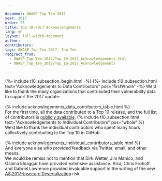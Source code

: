 ```yaml
---

document: OWASP Top Ten 2017
year: 2017
order: 23
title: Top 10-2017 Acknowledgements
lang: en
layout: full-width-document
author:
contributors:
tags: OWASP Top Ten 2017, Top Ten
redirect_from:
  - OWASP_Top_Ten_2017/Top_10-2017_Acknowledgements.html
  - OWASP_Top_Ten_2017/Top_10-2017_Acknowledgements

---
```


{%- include t10_subsection_begin.html -%}
{%- include t10_subsection.html text="Acknowledgements to Data Contributors" pos="firstWhole" -%}
We'd like to thank the many organizations that contributed their vulnerability data to support the 2017 update:<br>
<br>
{% include acknowlegements_data_contributors_table.html %}
<br>
For the first time, all the data contributed to a Top 10 release, and the full list of contributors is [publicly available](https://github.com/OWASP/Top10/tree/master/2017/datacall/submissions).
{% include t10_subsection.html text="Acknowledgements to Individual Contributors" pos="whole" %}
<br>
We’d like to thank the individual contributors who spent many hours collectively contributing to the Top 10 in GitHub.<br>
<br>
{% include acknowlegements_individual_contributors_table.html %}
<br>
And everyone else who provided feedback via Twitter, email, and other means.
<br>
We would be remiss not to mention that Dirk Wetter, Jim Manico, and Osama Elnaggar have provided extensive assistance. Also, Chris Frohoff and Gabriel Lawrence provided invaluable support in the writing of the new [A8:2017-Insecure Deserialization](Top_10-2017_A8-Insecure_Deserialization.html) risk.
